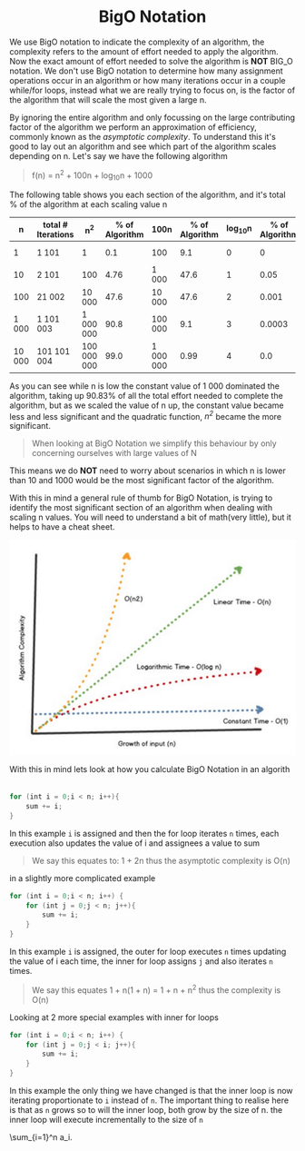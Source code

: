 <script src="https://polyfill.io/v3/polyfill.min.js?features=es6"></script>
<script id="MathJax-script" async src="https://cdn.jsdelivr.net/npm/mathjax@3/es5/tex-mml-chtml.js"></script>

<div align="center"><h1> BigO Notation </h1></div>

We use BigO notation to indicate the complexity of an algorithm, the complexity refers to the amount of effort needed to
apply the algorithm. Now the exact amount of effort needed to solve the algorithm is **NOT** BIG_O notation. We don't
use BigO notation to determine how many assignment operations occur in an algorithm or how many iterations occur in a
couple while/for loops, instead what we are really trying to focus on, is the factor of the algorithm that will scale
the most given a large n.

By ignoring the entire algorithm and only focussing on the large contributing factor of the algorithm we perform an
approximation of efficiency, commonly known as the *asymptotic complexity*. To understand this it's good to lay out an
algorithm and see which part of the algorithm scales depending on n. Let's say we have the following algorithm

> f(n) = n<sup>2</sup> + 100n + log<sub>10</sub>n + 1000

The following table shows you each section of the algorithm, and it's total % of the algorithm at each scaling value n

| n | total # Iterations | n<sup>2</sup> | % of Algorithm | 100n | % of Algorithm | log<sub>10</sub>n | % of Algorithm |  1000 | % of Algorithm |
| --- | --- | --- | --- | --- | --- | --- | --- | --- | --- |
| 1 | 1 101 | 1 | 0.1 | 100 | 9.1 | 0 | 0 | 1 000 | 90.83 |
| 10 | 2 101 | 100 | 4.76 | 1 000 | 47.6 | 1 | 0.05 | 1 000 | 47.6 |
| 100 | 21 002 | 10 000 | 47.6 | 10 000 | 47.6 | 2 | 0.001 | 1 000 | 4.76 |
| 1 000 | 1 101 003 | 1 000 000 | 90.8 | 100 000 | 9.1 | 3 | 0.0003 | 1 000 | 0.09 |
| 10 000 | 101 101 004 | 100 000 000 | 99.0 | 1 000 000 | 0.99 | 4 | 0.0 | 1 000 | 0.001 |

As you can see while n is low the constant value of 1 000 dominated the algorithm, taking up 90.83% of all the total
effort needed to complete the algorithm, but as we scaled the value of n up, the constant value became less and less
significant and the quadratic function, *n<sup>2</sup>* became the more significant.

> When looking at BigO Notation we simplify this behaviour by only concerning ourselves with large values of N

This means we do **NOT** need to worry about scenarios in which n is lower than 10 and 1000 would be the most
significant factor of the algorithm.

With this in mind a general rule of thumb for BigO Notation, is trying to identify the most significant section of an
algorithm when dealing with scaling n values. You will need to understand a bit of math(very little), but it helps to
have a cheat sheet.

<img src="images/complexity.png" alt="complexity graph">

With this in mind lets look at how you calculate BigO Notation in an algorith

```kotlin

for (int i = 0;i < n; i++){
    sum += i;
}

```

In this example `i` is assigned and then the for loop iterates `n` times, each execution also updates the value of i and 
assignees a value to sum

> We say this equates to: 1 + 2n thus the asymptotic complexity is O(n)

in a slightly more complicated example

```kotlin
for (int i = 0;i < n; i++) {
    for (int j = 0;j < n; j++){
        sum += i;
    }
}
```

In this example `i` is assigned, the outer for loop executes `n` times updating the value of i each time, the 
inner for loop assigns `j` and also iterates `n` times. 

> We say this equates 1 + n(1 + n) = 1 + n + n<sup>2</sup> thus the complexity is O(n)


Looking at 2 more special examples with inner for loops

```kotlin
for (int i = 0;i < n; i++) {
    for (int j = 0;j < i; j++){
        sum += i;
    }
}
```

In this example the only thing we have changed is that the inner loop is now iterating proportionate to `i` instead of `n`. 
The important thing to realise here is that as `n` grows so to will the inner  loop, both grow by the size of 
n. the inner loop will execute incrementally to the size of `n`


\sum_{i=1}^n a_i.
